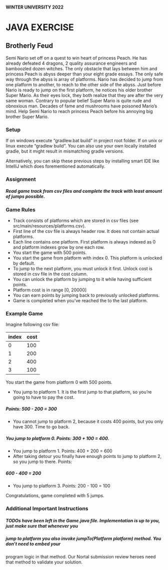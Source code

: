 #### WINTER UNIVERSITY 2022

# JAVA EXERCISE

## Brotherly Feud

Semi Nario set off on a quest to win heart of princess Peach. He has already defeated 4 dragons, 2 quality
assurance engineers and bamboozled dozen witches. The only obstacle that lays between him and princess
Peach is abyss deeper than your eight grade essays. The only safe way through the abyss is array of platforms.
Nario has decided to jump from one platform to another, to reach to the other side of the abyss. Just before
Nario is ready to jump on the first platform, he notices his older brother Super Mario. As their eyes lock, they
both realize that they are after the very same woman. Contrary to popular belief Super Mario is quite rude and
obnoxious man. Decades of fame and mushrooms have poisoned Mario’s mind. Help Semi Nario to reach
princess Peach before his annoying big brother Super Mario.

### Setup

If on windows execute “gradlew.bat build” in project root folder. If on unix or linux execute “gradlew build”. You
can also use your own locally installed gradle, but it might result in mismatching gradle versions.

Alternatively, you can skip these previous steps by installing smart IDE like IntelliJ which does forementioned
automatically.

### Assignment

##### Read game track from csv files and complete the track with least amount of jumps possible.

### Game Rules

- Track consists of platforms which are stored in csv files (see src/main/resources/platforms.csv).
- First line of the csv file is always header row. It does not contain actual platforms.
- Each line contains one platform. First platform is always indexed as 0 and platform indexes grow by
    one each row.
- You start the game with 500 points.
- You start the game from platform with index 0. This platform is unlocked by default.
- To jump to the next platform, you must unlock it first. Unlock cost is stored in csv file in the cost
    column.
- You can unlock the platform by jumping to it while having sufficient points.
- Platform cost is in range [0, 20000]
- You can earn points by jumping back to previously unlocked platforms.
- Game is completed when you’ve reached the to the last platform.

### Example Game

Imagine following csv file:


| index 	| cost 	|
|-------	|------	|
| 0     	| 100  	|
| 1     	| 200  	|
| 2     	| 400  	|
| 3     	| 100  	|

You start the game from platform 0 with 500 points.

- You jump to platform 1. It is the first jump to that platform, so you’re going to have to pay the cost.

##### Points: 500 - 200 = 300

- You cannot jump to platform 2, because it costs 400 points, but you only have 300. Time to go back.

##### You jump to platform 0. Points: 300 + 100 = 400.

- You jump to platform 1. Points: 400 + 200 = 600
- After taking detour you finally have enough points to jump to platform 2, so you jump to there. Points:

##### 600 - 400 = 200

- You jump to platform 3. Points: 200 - 100 = 100

Congratulations, game completed with 5 jumps.

### Additional Important Instructions

##### TODOs have been left in the Game.java file. Implementation is up to you, just make sure that whenever you

##### jump to platform you also invoke jumpTo(Platform platform) method. You don’t need to embed your

program logic in that method. Our Nortal submission review heroes need that method to validate your
solution.


